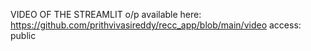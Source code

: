 VIDEO OF THE STREAMLIT o/p available here: https://github.com/prithvivasireddy/recc_app/blob/main/video
access: public
